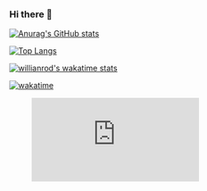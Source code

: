 ### Hi there 👋

[![Anurag's GitHub stats](https://github-readme-stats.vercel.app/api?username=kasapvictor&hide=contribs&show_icons=true&theme=cobalt)](https://github.com/kasapvictor/kasapvictor)

[![Top Langs](https://github-readme-stats.vercel.app/api/top-langs/?username=kasapvictor&layout=compact&hide_border=true)](https://github.com/kasapvictor/kasapvictor)

[![willianrod's wakatime stats](https://github-readme-stats.vercel.app/api/wakatime?username=kasapvictor)](https://github.com/kasapvictor/kasapvictor)

[![wakatime](https://wakatime.com/badge/user/e8e29ae6-42d6-4cc3-b1d4-94b3bb378216.svg)](https://wakatime.com/@e8e29ae6-42d6-4cc3-b1d4-94b3bb378216)

<figure><embed src="https://wakatime.com/share/@Vick/2c6e1a40-4988-4263-bd52-9d41f6585b0c.svg"></embed></figure>
